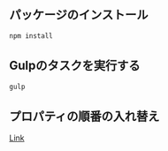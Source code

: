 ## パッケージのインストール
```javascript
npm install
```
## Gulpのタスクを実行する
```javascript
gulp
```
## プロパティの順番の入れ替え
[Link](https://github.com/xuanhien091/lp-basic/blob/master/docs/smacss.md)
